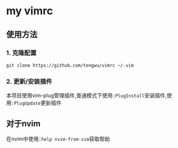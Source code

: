 # my vimrc

## 使用方法

### 1. 克隆配置
```shell
git clone https://github.com/tengwu/vimrc ~/.vim
```

### 2. 更新/安装插件
本项目使用vim-plug管理插件,普通模式下使用`:PlugInstall`安装插件,使用`:PlugUpdate`更新插件

## 对于nvim
在nvim中使用`:help nvim-from-vim`获取帮助
